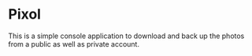 # Pixol
This is a simple console application to download and back up the photos from a public as well as private account.
